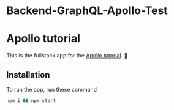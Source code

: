# Backend-GraphQL-Apollo-Test

# Apollo tutorial

This is the fullstack app for the [Apollo tutorial](http://apollographql.com/docs/tutorial/introduction.html). 🚀

## Installation

To run the app, run these command

```bash
npm i && npm start
```
